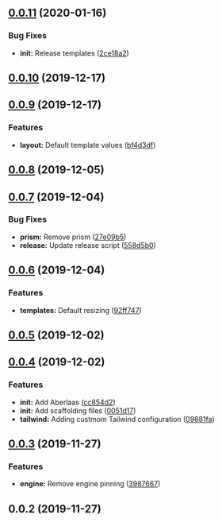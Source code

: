 ## [0.0.11](https://github.com/pixelastic/sov/compare/0.0.10...0.0.11) (2020-01-16)


### Bug Fixes

* **init:** Release templates ([2ce18a2](https://github.com/pixelastic/sov/commit/2ce18a294e9641f223740273becb9dbff3d61bdf))

## [0.0.10](https://github.com/pixelastic/sov/compare/0.0.9...0.0.10) (2019-12-17)

## [0.0.9](https://github.com/pixelastic/sov/compare/0.0.8...0.0.9) (2019-12-17)


### Features

* **layout:** Default template values ([bf4d3df](https://github.com/pixelastic/sov/commit/bf4d3dfe4b942ca549f8e419d0bdb98cec27531f))

## [0.0.8](https://github.com/pixelastic/sov/compare/0.0.7...0.0.8) (2019-12-05)

## [0.0.7](https://github.com/pixelastic/sov/compare/0.0.6...0.0.7) (2019-12-04)


### Bug Fixes

* **prism:** Remove prism ([27e09b5](https://github.com/pixelastic/sov/commit/27e09b52ce6cc28b7039e4c7276bb22238a44836))
* **release:** Update release script ([558d5b0](https://github.com/pixelastic/sov/commit/558d5b0a9158b5d20779e785cde8ed7f7ee0ef65))

## [0.0.6](https://github.com/pixelastic/sov/compare/0.0.5...0.0.6) (2019-12-04)


### Features

* **templates:** Default resizing ([92ff747](https://github.com/pixelastic/sov/commit/92ff747d17fcbf742ef65ac6ee31f481130cce65))

## [0.0.5](https://github.com/pixelastic/sov/compare/0.0.4...0.0.5) (2019-12-02)

## [0.0.4](https://github.com/pixelastic/sov/compare/0.0.3...0.0.4) (2019-12-02)


### Features

* **init:** Add Aberlaas ([cc854d2](https://github.com/pixelastic/sov/commit/cc854d227cdd2518bf16b7442be78da192841e1d))
* **init:** Add scaffolding files ([0051d17](https://github.com/pixelastic/sov/commit/0051d179d411759dbb2f13f182c9b10d83f6f671))
* **tailwind:** Adding custmom Tailwind configuration ([09881fa](https://github.com/pixelastic/sov/commit/09881fafffe90534ad84bdabb2331b618ba03b87))

## [0.0.3](https://github.com/pixelastic/sov/compare/0.0.2...0.0.3) (2019-11-27)


### Features

* **engine:** Remove engine pinning ([3987667](https://github.com/pixelastic/sov/commit/3987667f6eadddd2e0671bb86979a1240f00ccd6))

## 0.0.2 (2019-11-27)

